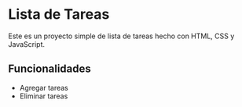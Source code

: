 # Lista de Tareas

Este es un proyecto simple de lista de tareas hecho con HTML, CSS y JavaScript.

## Funcionalidades

- Agregar tareas
- Eliminar tareas

